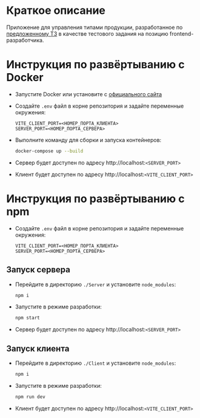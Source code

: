 # Краткое описание

Приложение для управления типами продукции, разработанное по [предложенному ТЗ](Техническое%20задание%20фронт.pdf) в качестве тестового задания на позицию frontend-разработчика.

# Инструкция по развёртыванию с Docker

- Запустите Docker или установите с [официального сайта](https://www.docker.com/products/docker-desktop/)
- Создайте `.env` файл в корне репозитория и задайте переменные окружения:

  ```
  VITE_CLIENT_PORT=<НОМЕР_ПОРТА_КЛИЕНТА>
  SERVER_PORT=<НОМЕР_ПОРТА_СЕРВЕРА>
  ```

- Выполните команду для сборки и запуска контейнеров:

  ```bash
  docker-compose up --build
  ```

- Сервер будет доступен по адресу http://localhost:`<SERVER_PORT>`
- Клиент будет доступен по адресу http://localhost:`<VITE_CLIENT_PORT>`

# Инструкция по развёртыванию с npm

- Создайте `.env` файл в корне репозитория и задайте переменные окружения:

  ```
  VITE_CLIENT_PORT=<НОМЕР_ПОРТА_КЛИЕНТА>
  SERVER_PORT=<НОМЕР_ПОРТА_СЕРВЕРА>
  ```

## Запуск сервера

- Перейдите в директорию `./Server` и установите `node_modules`:

  ```bash
  npm i
  ```

- Запустите в режиме разработки:

  ```bash
  npm start
  ```

- Сервер будет доступен по адресу http://localhost:`<SERVER_PORT>`

## Запуск клиента

- Перейдите в директорию `./Client` и установите `node_modules`:

  ```bash
  npm i
  ```

- Запустите в режиме разработки:

  ```bash
  npm run dev
  ```

- Клиент будет доступен по адресу http://localhost:`<VITE_CLIENT_PORT>`
